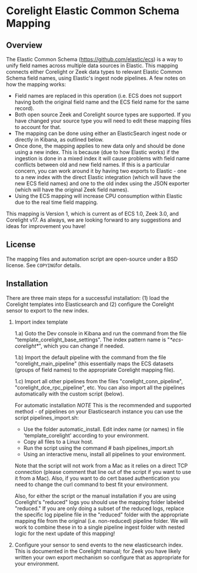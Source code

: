 Corelight Elastic Common Schema Mapping
=======================================


Overview
--------
The Elastic Common Schema (https://github.com/elastic/ecs) is a way to unify field names across multiple data sources in Elastic. This mapping connects either Corelight or Zeek data types to relevant Elastic Common Schema field names, using Elastic's ingest node pipelines. A few notes on how the mapping works:
- Field names are replaced in this operation (i.e. ECS does not support having both the original field name and the ECS field name for the same record).
- Both open source Zeek and Corelight source types are supported.  If you have changed your source type you will need to edit these mapping files to account for that.
- The mapping can be done using either an ElasticSearch ingest node or directly in Kibana, as outlined below.
- Once done, the mapping applies to new data only and should be done using a new index.  This is because (due to how Elastic works) if the ingestion is done in a mixed index it will cause problems with field name conflicts between old and new field names. If this is a particular concern, you can work around it by having two exports to Elastic - one to a new index with the direct Elastic integration (which will have the new ECS field names) and one to the old index using the JSON exporter (which will have the original Zeek field names).
- Using the ECS mapping will increase CPU consumption within Elastic due to the real time field mapping.

This mapping is Version 1, which is current as of ECS 1.0, Zeek 3.0, and Corelight v17. As always, we are looking forward to any suggestions and ideas for improvement you have!


License
-------
The mapping files and automation script are open-source under a BSD license. See ``COPYING``for details.


Installation
------------
There are three main steps for a successful installation: (1) load the Corelight templates into Elasticsearch and (2) configure the Corelight sensor to export to the new index.


1) Import index template

    1.a) Goto the Dev console in Kibana and run the command from the file "template_corelight_base_settings". The index pattern name is "*\*ecs-corelight\**", which you can change if needed.


    1.b) Import the default pipeline with the command from the file "corelight_main_pipeline" (this essentially maps the ECS datasets (groups of field names) to the appropriate Corelight mapping file).

    1.c) Import all other pipelines from the files "corelight_conn_pipeline", "corelight_dce_rpc_pipeline", etc. You can also import all the pipelines automatically with the custom script (below).

    For automatic installation  *NOTE* This is the recommended and supported method - of pipelines on your Elasticsearch instance you can use the script pipelines_import.sh:
    - Use the folder automatic_install. Edit index name (or names) in file 'template_corelight' according to your environment.
    - Copy all files to a Linux host.
    - Run the script using the command # bash pipelines_import.sh
    - Using an interactive menu, install all pipelines to your environment.

    Note that the script will not work from a Mac as it relies on a direct TCP connection (please comment that line out of the script if you want to use it from a Mac).  Also, if you want to do cert based authentication you need to change the curl command to best fit your environment.

    Also, for either the script or the manual installation if you are using Corelight's "reduced" logs you should use the mapping folder labeled "reduced." If you are only doing a subset of the reduced logs, replace the specific log pipeline file in the "reduced" folder with the appropriate mapping file from the original (i.e. non-reduced) pipeline folder. We will work to combine these in to a single pipeline ingest folder with nested logic for the next update of this mapping!

3) Configure your sensor to send events to the new elasticsearch index. This is documented in the Corelight manual; for Zeek you have likely written your own export mechanism so configure that as appropriate for your environment.
